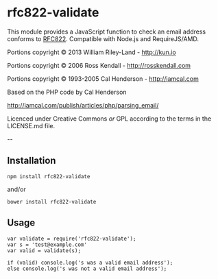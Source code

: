 rfc822-validate
===============

This module provides a JavaScript function to check an email address conforms to [RFC822][1].  Compatible with Node.js and RequireJS/AMD.

Portions copyright © 2013 William Riley-Land - http://kun.io

Portions copyright © 2006 Ross Kendall - http://rosskendall.com

Portions copyright © 1993-2005 Cal Henderson - http://iamcal.com

Based on the PHP code by Cal Henderson

http://iamcal.com/publish/articles/php/parsing_email/

Licenced under Creative Commons _or_ GPL according to the terms in the LICENSE.md file.  

--

Installation
------------

    npm install rfc822-validate
    
and/or

    bower install rfc822-validate
    
Usage
-----

    var validate = require('rfc822-validate');
    var s = 'test@example.com'
    var valid = validate(s);
    
    if (valid) console.log('s was a valid email address');
    else console.log('s was not a valid email address');


[1]: http://www.ietf.org/rfc/rfc0822.txt "RFC822"
